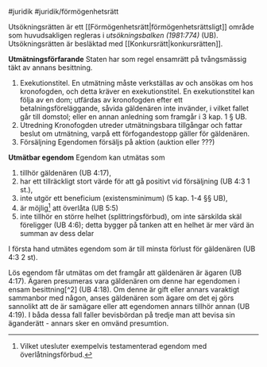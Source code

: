 #juridik #juridik/förmögenhetsrätt 

Utsökningsrätten är ett [[Förmögenhetsrätt|förmögenhetsrättsligt]] område som huvudsakligen regleras i *utsökningsbalken (1981:774)* (UB). Utsökningsrätten är besläktad med [[Konkursrätt|konkursrätten]].

**Utmätningsförfarande**
Staten har som regel ensamrätt på tvångsmässig täkt av annans besittning.

1. Exekutionstitel.
En utmätning måste verkställas av och ansökas om hos kronofogden, och detta kräver en exekutionstitel. En exekutionstitel kan följa av en dom; utfärdas av kronofogden efter ett betalningsföreläggande, såvida gäldenären inte invänder, i vilket fallet går till domstol; eller en annan anledning som framgår i 3 kap. 1 § UB.
2. Utredning
Kronofogden utreder utmätningsbara tillgångar och fattar beslut om utmätning, varpå ett förfogandestopp gäller för gäldenären.
3. Försäljning
Egendomen försäljs på aktion (auktion eller ???)

**Utmätbar egendom**
Egendom kan utmätas som
1. tillhör gäldenären (UB 4:17),
2. har ett tillräckligt stort värde för att gå positivt vid försäljning  (UB 4:3 1 st.),
3. inte utgör ett beneficium (existensminimum) (5 kap. 1-4 §§ UB),
4. är möjlig[^1] att överlåta (UB 5:5)
5. inte tillhör en större helhet (splittringsförbud), om inte särskilda skäl föreligger (UB 4:6); detta bygger på tanken att en helhet är mer värd än summan av dess delar

I första hand utmätes egendom som är till minsta förlust för gäldenären (UB 4:3 2 st).

Lös egendom får utmätas om det framgår att gäldenären är ägaren (UB 4:17). Ägaren presumeras vara gäldenären om denne har egendomen i ensam besittning[^2] (UB 4:18). Om denne är gift eller annars varaktigt sammanbor med någon, anses gäldenären som ägare om det ej görs sannolikt att de är samägare eller att egendomen annars tillhör annan (UB 4:19). I båda dessa fall faller bevisbördan på tredje man att bevisa sin äganderätt - annars sker en omvänd presumtion.


[^1]: Vilket utesluter exempelvis testamenterad egendom med överlåtningsförbud.